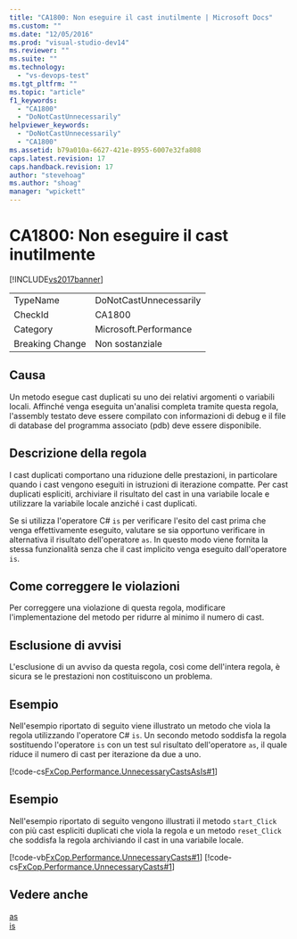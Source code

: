 ```yaml
---
title: "CA1800: Non eseguire il cast inutilmente | Microsoft Docs"
ms.custom: ""
ms.date: "12/05/2016"
ms.prod: "visual-studio-dev14"
ms.reviewer: ""
ms.suite: ""
ms.technology: 
  - "vs-devops-test"
ms.tgt_pltfrm: ""
ms.topic: "article"
f1_keywords: 
  - "CA1800"
  - "DoNotCastUnnecessarily"
helpviewer_keywords: 
  - "DoNotCastUnnecessarily"
  - "CA1800"
ms.assetid: b79a010a-6627-421e-8955-6007e32fa808
caps.latest.revision: 17
caps.handback.revision: 17
author: "stevehoag"
ms.author: "shoag"
manager: "wpickett"
---
```

# CA1800: Non eseguire il cast inutilmente
[!INCLUDE[vs2017banner](../code-quality/includes/vs2017banner.md)]

|||  
|-|-|  
|TypeName|DoNotCastUnnecessarily|  
|CheckId|CA1800|  
|Category|Microsoft.Performance|  
|Breaking Change|Non sostanziale|  
  
## Causa  
 Un metodo esegue cast duplicati su uno dei relativi argomenti o variabili locali.  Affinché venga eseguita un'analisi completa tramite questa regola, l'assembly testato deve essere compilato con informazioni di debug e il file di database del programma associato \(pdb\) deve essere disponibile.  
  
## Descrizione della regola  
 I cast duplicati comportano una riduzione delle prestazioni, in particolare quando i cast vengono eseguiti in istruzioni di iterazione compatte.  Per cast duplicati espliciti, archiviare il risultato del cast in una variabile locale e utilizzare la variabile locale anziché i cast duplicati.  
  
 Se si utilizza l'operatore C\# `is` per verificare l'esito del cast prima che venga effettivamente eseguito, valutare se sia opportuno verificare in alternativa il risultato dell'operatore `as`.  In questo modo viene fornita la stessa funzionalità senza che il cast implicito venga eseguito dall'operatore `is`.  
  
## Come correggere le violazioni  
 Per correggere una violazione di questa regola, modificare l'implementazione del metodo per ridurre al minimo il numero di cast.  
  
## Esclusione di avvisi  
 L'esclusione di un avviso da questa regola, così come dell'intera regola, è sicura se le prestazioni non costituiscono un problema.  
  
## Esempio  
 Nell'esempio riportato di seguito viene illustrato un metodo che viola la regola utilizzando l'operatore C\# `is`.  Un secondo metodo soddisfa la regola sostituendo l'operatore `is` con un test sul risultato dell'operatore `as`, il quale riduce il numero di cast per iterazione da due a uno.  
  
 [!code-cs[FxCop.Performance.UnnecessaryCastsAsIs#1](../code-quality/codesnippet/CSharp/ca1800-do-not-cast-unnecessarily_1.cs)]  
  
## Esempio  
 Nell'esempio riportato di seguito vengono illustrati il metodo `start_Click` con più cast espliciti duplicati che viola la regola e un metodo `reset_Click` che soddisfa la regola archiviando il cast in una variabile locale.  
  
 [!code-vb[FxCop.Performance.UnnecessaryCasts#1](../code-quality/codesnippet/VisualBasic/ca1800-do-not-cast-unnecessarily_2.vb)]
 [!code-cs[FxCop.Performance.UnnecessaryCasts#1](../code-quality/codesnippet/CSharp/ca1800-do-not-cast-unnecessarily_2.cs)]  
  
## Vedere anche  
 [as](/dotnet/csharp/language-reference/keywords/as)   
 [is](/dotnet/csharp/language-reference/keywords/is)